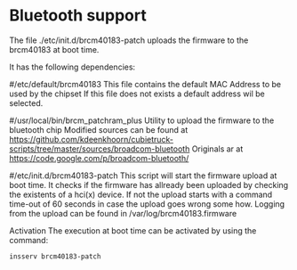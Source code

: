 Bluetooth support
=================

The file ./etc/init.d/brcm40183-patch uploads the firmware to the brcm40183 at boot time.

It has the following dependencies:

#/etc/default/brcm40183
This file contains the default MAC Address to be used by the chipset
If this file does not exists a default address wil be selected.

#/usr/local/bin/brcm_patchram_plus
Utility to upload the firmware to the bluetooth chip
Modified sources can be found at https://github.com/kdeenkhoorn/cubietruck-scripts/tree/master/sources/broadcom-bluetooth
Originals ar at https://code.google.com/p/broadcom-bluetooth/

#/etc/init.d/brcm40183-patch
This script will start the firmware upload at boot time.
It checks if the firmware has allready been uploaded by checking the existents of a hci(x) device.
If not the upload starts with a command time-out of 60 seconds in case the upload goes wrong some how.
Logging from the upload can be found in /var/log/brcm40183.firmware


Activation
The execution at boot time can be activated by using the command:

	insserv brcm40183-patch
 
